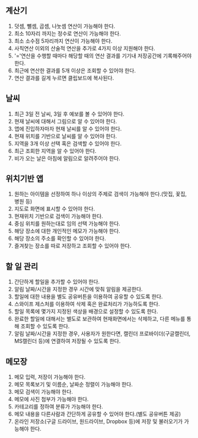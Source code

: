 
## 계산기
1. 덧셈, 뺄셈, 곱셈, 나눗셈 연산이 가능해야 한다.
2. 최소 10자리 까지는 정수로 연산이 가능해야 한다.
3. 최소 소수점 5자리까지 연산이 가능해야 한다.
4. 사칙연산 이외의 산술적 연산을 추가로 4가지 이상 지원해야 한다.
5. '='연산을 수행할 때마다 해당할 때의 연산 결과를 기기내 저장공간에 기록해주어야 한다.
6. 최근에 연산한 결과를 5개 이상은 조회할 수 있어야 한다.
7. 연산 결과를 길게 누르면 클립보드에 복사된다.

## 날씨
1. 최근 3일 전 날씨, 3일 후 예보를 볼 수 있어야 한다.
2. 현재 날씨에 대해서 그림으로 알 수 있어야 한다.
3. 앱에 진입하자마자 현재 날씨를 알 수 있어야 한다.
4. 현재 위치를 기반으로 날씨를 알 수 있어야 한다.
5. 지역을 3개 이상 선택 혹은 검색할 수 있어야 한다.
6. 최근 조회한 지역을 알 수 있어야 한다.
7. 비가 오는 날은 아침에 알림으로 알려주어야 한다.

## 위치기반 앱
1. 원하는 아이템을 선정하여 하나 이상의 주제로 검색이 가능해야 한다.(맛집, 꽃집, 병원 등)
2. 지도로 화면에 표시할 수 있어야 한다.
3. 현재위치 기반으로 검색이 가능해야 한다.
4. 중심 위치를 원하는대로 임의 선택 가능해야 한다.
5. 해당 장소에 대한 개인적인 메모가 가능해야 한다.
6. 해당 장소의 주소를 확인할 수 있어야 한다.
7. 즐겨찾는 장소를 따로 저장하고 조회할 수 있어야 한다.

## 할 일 관리
1. 간단하게 할일을 추가할 수 있어야 한다.
2. 알림 날짜/시간을 지정한 경우 시간에 맞춰 알림을 제공한다.
3. 할일에 대한 내용을 별도 공유버튼을 이용하여 공유할 수 있도록 한다.
4. 스와이프 제스처를 이용하여 삭제 혹은 완료처리가 가능하도록 한다.
5. 할일 목록에 몇가지 지정된 색상을 배경으로 설정할 수 있도록 한다.
6. 완료한 할일에 대해서는 별도로 보관하여 현재화면에서는 삭제하고, 다른 메뉴를 통해 조회할 수 있도록 한다.
7. 알림 날짜/시간을 지정한 경우, 사용자가 원한다면, 캘린더 프로바이더(구글캘린더, MS캘린더 등)에 연결하여 저장될 수 있도록 한다.

## 메모장
1. 메모 입력, 저장이 가능해야 한다.
2. 메모 목록보기 및 이름순, 날짜순 정렬이 가능해야 한다.
3. 메모 검색이 가능해야 한다.
4. 메모에 사진 첨부가 가능해야 한다.
5. 카테고리를 정하여 분류가 가능해야 한다.
6. 메모 내용을 다른사람과 간단하게 공유할 수 있어야 한다.(별도 공유버튼 제공)
7. 온라인 저장소(구글 드라이브, 원드라이브, Dropbox 등)에 저장 및 불러오기가 가능해야 한다.

